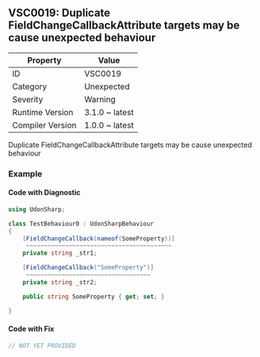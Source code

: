 ## VSC0019: Duplicate FieldChangeCallbackAttribute targets may be cause unexpected behaviour

| Property         | Value          | 
| ---------------- | -------------- | 
| ID               | VSC0019        | 
| Category         | Unexpected     | 
| Severity         | Warning        | 
| Runtime Version  | 3.1.0 ~ latest | 
| Compiler Version | 1.0.0 ~ latest | 

Duplicate FieldChangeCallbackAttribute targets may be cause unexpected behaviour  

### Example

#### Code with Diagnostic


```csharp
using UdonSharp;

class TestBehaviour0 : UdonSharpBehaviour
{
    [FieldChangeCallback(nameof(SomeProperty))]
     ~~~~~~~~~~~~~~~~~~~~~~~~~~~~~~~~~~~~~~~~~
    private string _str1;

    [FieldChangeCallback("SomeProperty")]
     ~~~~~~~~~~~~~~~~~~~~~~~~~~~~~~~~~~~
    private string _str2;

    public string SomeProperty { get; set; }

}
```

#### Code with Fix


```csharp
// NOT YET PROVIDED
```


